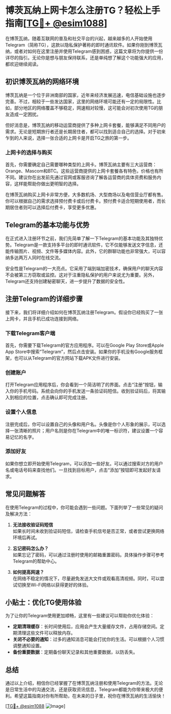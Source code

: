 # 博茨瓦纳上网卡怎么注册TG？轻松上手指南[[TG💪+ @esim1088](https://t.me/s/esim1088)]

在博茨瓦纳，随着互联网的普及和社交平台的兴起，越来越多的人开始使用Telegram（简称TG），这款以隐私保护著称的即时通讯软件。如果你刚到博茨瓦纳，或者对如何在这里注册并使用Telegram感到困惑，这篇文章将为你提供一份详尽的指引。无论你是想与朋友保持联系，还是单纯想了解这个功能强大的应用，都欢迎继续阅读。

## 初识博茨瓦纳的网络环境

博茨瓦纳是一个位于非洲南部的国家，近年来经济发展迅速，电信基础设施也逐步完善。不过，相较于一些发达国家，这里的网络环境可能还有一定的局限性。比如，部分地区的网络覆盖不够稳定，网速相对较慢，这可能会对初次使用TG的朋友造成一定困扰。

但好消息是，博茨瓦纳的移动运营商提供了多种上网卡套餐，能够满足不同用户的需求。无论是短期旅行者还是长期居住者，都可以找到适合自己的选择。对于初来乍到的人来说，选择一张合适的上网卡是开启TG之旅的第一步。

### 上网卡的选择与购买

首先，你需要确定自己需要哪种类型的上网卡。博茨瓦纳主要有三大运营商：Orange、Mascom和BTC。这些运营商提供的上网卡套餐各有特色，价格也有所不同。建议你在出发前先通过官网或客服咨询了解各运营商的具体资费和服务内容，这样能帮助你做出更明智的选择。

在博茨瓦纳购买上网卡非常方便，大多数机场、大型商场以及电信营业厅都有售。你可以根据自己的需求选择预付费卡或后付费卡。预付费卡适合短期使用者，而长期居住者则可以选择后付费卡，享受更多优惠。

## Telegram的基本功能与优势

在正式进入注册环节之前，我们先简单了解一下Telegram的基本功能及其独特优势。Telegram是一款支持多平台的即时通讯软件，它不仅能够发送文字信息，还能传输图片、视频、文件等多媒体内容。此外，它的群聊功能也非常强大，可以容纳多达两万人同时在线交流。

安全性是Telegram的一大亮点。它采用了端到端加密技术，确保用户的聊天内容不会被第三方窃取或监控。这对于注重隐私保护的用户来说尤为重要。另外，Telegram还支持创建秘密聊天，进一步提升了数据的安全性。

## 注册Telegram的详细步骤

接下来，我们将详细介绍如何在博茨瓦纳注册Telegram。假设你已经购买了一张上网卡，并且手机已成功连接到网络。

### 下载Telegram客户端

首先，你需要下载Telegram的官方应用程序。可以在Google Play Store或Apple App Store中搜索“Telegram”，然后点击安装。如果你的手机没有Google服务框架，也可以从Telegram的官方网站下载APK文件进行安装。

### 创建账户

打开Telegram应用程序后，你会看到一个简洁明了的界面。点击“注册”按钮，输入你的手机号码。系统会向你的手机发送一条验证码短信。收到验证码后，将其输入到相应的位置，点击确认即可完成注册。

### 设置个人信息

注册完成后，你可以设置自己的头像和用户名。头像是你个人形象的展示，可以选择一张清晰的照片；用户名则是你在Telegram中的唯一标识符，建议设置一个容易记忆的名字。

### 添加好友

如果你想立即开始使用Telegram，可以添加一些好友。可以通过搜索对方的用户名或电话号码来查找他们。一旦找到目标用户，点击“添加”按钮即可发起好友请求。

## 常见问题解答

在使用Telegram的过程中，你可能会遇到一些问题。下面列举了一些常见的疑问及解决方法：

1. **无法接收验证码短信**  
   如果长时间未收到验证码短信，请检查手机信号是否正常，或者尝试更换网络环境后再试。

2. **忘记密码怎么办？**  
   如果忘记了密码，可以通过注册时使用的邮箱重置密码。具体操作步骤可参考Telegram的帮助中心。

3. **如何提高网速？**  
   在网络不稳定的情况下，尽量避免发送大文件或观看高清视频。同时，可以尝试切换至Wi-Fi网络以获得更好的体验。

## 小贴士：优化TG使用体验

为了让你的Telegram使用更加顺畅，这里有一些建议可以帮助你优化体验：

- **定期清理缓存**：长时间使用后，应用会产生大量缓存文件，占用存储空间。定期清理这些文件可以释放内存。
- **关闭不必要的通知**：过多的通知消息可能会打扰你的生活。可以根据个人习惯调整通知设置。
- **备份重要数据**：定期备份聊天记录和其他重要数据，以防丢失。

## 总结

通过以上介绍，相信你已经掌握了在博茨瓦纳注册和使用Telegram的方法。无论是日常生活中的沟通交流，还是获取资讯信息，Telegram都能为你带来极大的便利。希望这篇指南对你有所帮助，在未来的日子里，祝你在博茨瓦纳的生活愉快！

[[TG💪+ @esim1088](https://t.me/s/esim1088) ![Image](https://i.postimg.cc/4NQfJmqS/Snipaste-2025-05-13-00-14-12.png)]